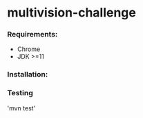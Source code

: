 # multivision-challenge

### Requirements:
* Chrome 
* JDK >=11 

### Installation:

### Testing
'mvn test'

